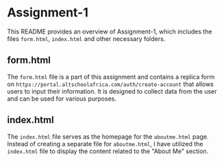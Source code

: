 # Assignment-1

This README provides an overview of Assignment-1, which includes the files `form.html`, `index.html` and other necessary folders.

## form.html

The `form.html` file is a part of this assignment and contains a replica form on `https://portal.altschoolafrica.com/auth/create-account` that allows users to input their information. It is designed to collect data from the user and can be used for various purposes.

## index.html

The `index.html` file serves as the homepage for the `aboutme.html` page. Instead of creating a separate file for `aboutme.html`, I have utilized the `index.html` file to display the content related to the "About Me" section.
